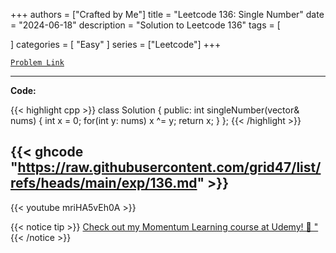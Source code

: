 
+++
authors = ["Crafted by Me"]
title = "Leetcode 136: Single Number"
date = "2024-06-18"
description = "Solution to Leetcode 136"
tags = [
    
]
categories = [
    "Easy"
]
series = ["Leetcode"]
+++



[`Problem Link`](https://leetcode.com/problems/single-number/description/)

---

**Code:**

{{< highlight cpp >}}
class Solution {
public:
    int singleNumber(vector<int>& nums) {
        int x = 0;
        for(int y: nums)
            x ^= y;
        return x;
    }
};
{{< /highlight >}}

{{< ghcode "https://raw.githubusercontent.com/grid47/list/refs/heads/main/exp/136.md" >}}
---
{{< youtube mriHA5vEh0A >}}

{{< notice tip >}}
[Check out my Momentum Learning course at Udemy! 🚀 "](https://www.udemy.com/course/blind-75-the-data-structures-and-algorithms-essentials/)
{{< /notice >}}

